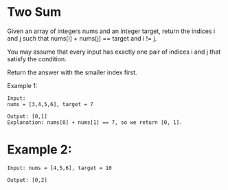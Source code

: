 # Two Sum

Given an array of integers nums and an integer target, return the indices i and j such that nums[i] + nums[j] == target and i != j.

You may assume that every input has exactly one pair of indices i and j that satisfy the condition.

Return the answer with the smaller index first.

Example 1:
```
Input: 
nums = [3,4,5,6], target = 7

Output: [0,1]
Explanation: nums[0] + nums[1] == 7, so we return [0, 1].
```


# Example 2:
```
Input: nums = [4,5,6], target = 10

Output: [0,2]
```